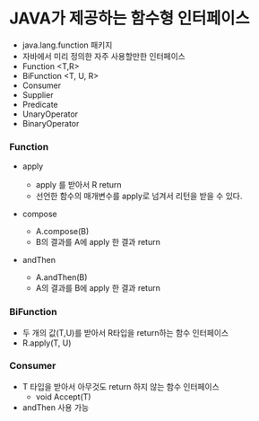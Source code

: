 # JAVA가 제공하는 함수형 인터페이스
  - java.lang.function 패키지
  - 자바에서 미리 정의한 자주 사용할만한 인터페이스
  - Function <T,R>
  - BiFunction <T, U, R>
  - Consumer <T>
  - Supplier <T>
  - Predicate <T>
  - UnaryOperator <T>
  - BinaryOperator <T>

### Function
  - apply <T>
    - apply <T>를 받아서 R return
    - 선언한 함수의 매개변수를 apply로 넘겨서 리턴을 받을 수 있다.

  - compose <T>
    - A.compose(B)
    - B의 결과를 A에 apply 한 결과 return

  - andThen <T>
    - A.andThen(B)
    - A의 결과를 B에 apply 한 결과 return

### BiFunction
  - 두 개의 값(T,U)를 받아서 R타입을 return하는 함수 인터페이스
  - R.apply(T, U)

### Consumer <T>
  - T 타입을 받아서 아무것도 return 하지 않는 함수 인터페이스
    - void Accept(T)
  - andThen 사용 가능
